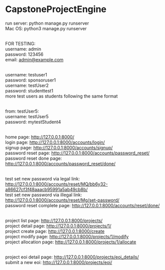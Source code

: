 # CapstoneProjectEngine

run server: python manage.py runserver<br/> 
Mac OS: python3 manage.py runserver<br/><br/> 

FOR TESTING:<br/> 
username: admin<br/> 
password: 123456<br/> 
email: admin@example.com<br/><br/> 

username: testuser1<br/>
password: sponsoruser1<br/>
username: testUser2<br/>
password: studenttest1<br/>
more test users as students following the same format<br/><br/>

from: testUser5:<br/>
username: testUser5<br/>
password: mytestStudent4<br/><br/>

home page:  http://127.0.0.1:8000/<br/> 
login page: http://127.0.0.1:8000/accounts/login/<br/> 
signup page: http://127.0.0.1:8000/accounts/signup/<br/> 
password reset page: http://127.0.0.1:8000/accounts/password_reset/<br/> 
password reset done page: http://127.0.0.1:8000/accounts/password_reset/done/<br/><br/> 

test set new password via legal link: http://127.0.0.1:8000/accounts/reset/MQ/bb6y32-a86627cf3f48aaacb95991a5ab49cb8b/<br/> 
test set new password via illegal link: http://127.0.0.1:8000/accounts/reset/Mg/set-password/<br/> 
password reset complete page: http://127.0.0.1:8000/accounts/reset/done/<br/><br/> 

project list page: http://127.0.0.1:8000/projects/ <br/>
project detail page: http://127.0.0.1:8000/projects/1/ <br/>
project create page: http://127.0.0.1:8000/create <br/>
project modify page: http://127.0.0.1:8000/projects/1/modify <br/>
project allocation page: http://127.0.0.1:8000/projects/1/allocate <br/><br/>

project eoi detail page: http://127.0.0.1:8000/projects/eoi_details/<br/>
submit a new eoi: http://127.0.0.1:8000/projects/eoi/<br/><br/>
